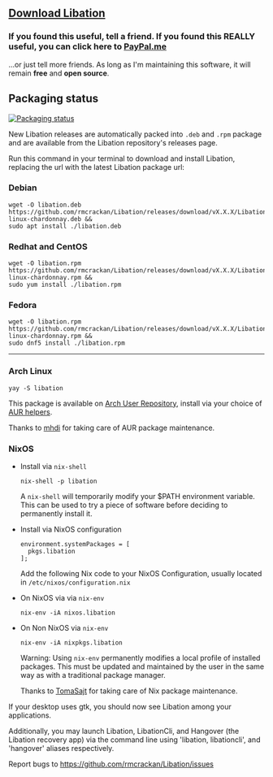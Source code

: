 ## [Download Libation](https://github.com/rmcrackan/Libation/releases/latest)

### If you found this useful, tell a friend. If you found this REALLY useful, you can click here to [PayPal.me](https://paypal.me/mcrackan?locale.x=en_us)
...or just tell more friends. As long as I'm maintaining this software, it will remain **free** and **open source**.


## Packaging status

[![Packaging status](https://repology.org/badge/vertical-allrepos/libation.svg)](https://repology.org/project/libation/versions)

New Libation releases are automatically packed into `.deb` and `.rpm` package and are available from the Libation repository's releases page.

Run this command in your terminal to download and install Libation, replacing the url with the latest Libation package url:

### Debian
  ```Console
  wget -O libation.deb https://github.com/rmcrackan/Libation/releases/download/vX.X.X/Libation.X.X.X-linux-chardonnay.deb &&
  sudo apt install ./libation.deb
  ```
### Redhat and CentOS
  ```Console
  wget -O libation.rpm https://github.com/rmcrackan/Libation/releases/download/vX.X.X/Libation.X.X.X-linux-chardonnay.rpm &&
  sudo yum install ./libation.rpm
  ```
### Fedora
  ```Console
  wget -O libation.rpm https://github.com/rmcrackan/Libation/releases/download/vX.X.X/Libation.X.X.X-linux-chardonnay.rpm &&
  sudo dnf5 install ./libation.rpm
  ```
---
### Arch Linux
  ```Console
  yay -S libation
  ```
  This package is available on [Arch User Repository](https://aur.archlinux.org/packages/libation), install via your choice of [AUR helpers](https://wiki.archlinux.org/title/AUR_helpers).
  
  Thanks to [mhdi](https://aur.archlinux.org/account/mhdi) for taking care of AUR package maintenance.
### NixOS
  - Install via `nix-shell`
    ```Console
    nix-shell -p libation
    ```
    A `nix-shell` will temporarily modify your $PATH environment variable. This can be used to try a piece of software before deciding to permanently install it.
  - Install via NixOS configuration
    ```Console
    environment.systemPackages = [
      pkgs.libation
    ];
    ```
    Add the following Nix code to your NixOS Configuration, usually located in `/etc/nixos/configuration.nix`
  - On NixOS via via `nix-env`
    ```Console
    nix-env -iA nixos.libation
    ```
  - On Non NixOS via `nix-env`
    ```Console
    nix-env -iA nixpkgs.libation
    ```
    Warning: Using `nix-env` permanently modifies a local profile of installed packages. This must be updated and maintained by the user in the same way as with a traditional package manager.

    Thanks to [TomaSajt](https://github.com/tomasajt) for taking care of Nix package maintenance.

If your desktop uses gtk, you should now see Libation among your applications.

Additionally, you may launch Libation, LibationCli, and Hangover (the Libation recovery app) via the command line using 'libation, libationcli', and 'hangover' aliases respectively.

Report bugs to https://github.com/rmcrackan/Libation/issues

